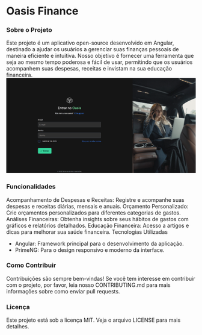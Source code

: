 # Oasis Finance
### Sobre o Projeto
Este projeto é um aplicativo open-source desenvolvido em Angular, destinado a ajudar os usuários a gerenciar suas finanças pessoais de maneira eficiente e intuitiva. Nosso objetivo é fornecer uma ferramenta que seja ao mesmo tempo poderosa e fácil de usar, permitindo que os usuários acompanhem suas despesas, receitas e invistam na sua educação financeira.
![auth page](.docs/auth_sign-in.png)
### Funcionalidades
Acompanhamento de Despesas e Receitas: Registre e acompanhe suas despesas e receitas diárias, mensais e anuais.
Orçamento Personalizado: Crie orçamentos personalizados para diferentes categorias de gastos.
Análises Financeiras: Obtenha insights sobre seus hábitos de gastos com gráficos e relatórios detalhados.
Educação Financeira: Acesso a artigos e dicas para melhorar sua saúde financeira.
Tecnologias Utilizadas
* Angular: Framework principal para o desenvolvimento da aplicação.
* PrimeNG: Para o design responsivo e moderno da interface.

### Como Contribuir
Contribuições são sempre bem-vindas! Se você tem interesse em contribuir com o projeto, por favor, leia nosso CONTRIBUTING.md para mais informações sobre como enviar pull requests.

### Licença
Este projeto está sob a licença MIT. Veja o arquivo LICENSE para mais detalhes.
